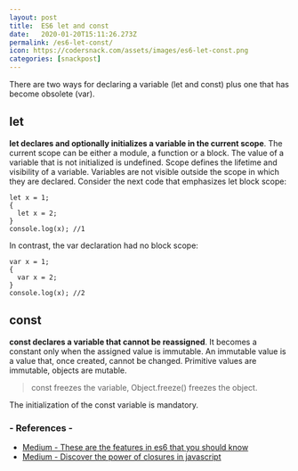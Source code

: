 ```yaml
---
layout: post
title:  ES6 let and const
date:   2020-01-20T15:11:26.273Z
permalink: /es6-let-const/
icon: https://codersnack.com/assets/images/es6-let-const.png
categories: [snackpost]
---
```

There are two ways for declaring a variable (let and const) plus one that has become obsolete (var).

## let

**let declares and optionally initializes a variable in the current scope**. The current scope can be either a module, a function or a block. The value of a variable that is not initialized is undefined.
Scope defines the lifetime and visibility of a variable. Variables are not visible outside the scope in which they are declared.
Consider the next code that emphasizes let block scope:
```
let x = 1;
{ 
  let x = 2;
}
console.log(x); //1
```
In contrast, the var declaration had no block scope:
```
var x = 1;
{ 
  var x = 2;
}
console.log(x); //2
```

## const

**const declares a variable that cannot be reassigned**. It becomes a constant only when the assigned value is immutable.
An immutable value is a value that, once created, cannot be changed. Primitive values are immutable, objects are mutable.

> const freezes the variable, Object.freeze() freezes the object.

The initialization of the const variable is mandatory.


### - References -

- [Medium - These are the features in es6 that you should know](https://medium.freecodecamp.org/these-are-the-features-in-es6-that-you-should-know-1411194c71cb)
- [Medium - Discover the power of closures in javascript](https://medium.freecodecamp.org/discover-the-power-of-closures-in-javascript-5c472a7765d7)
